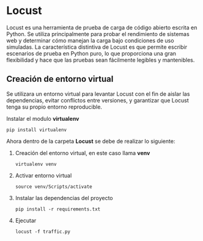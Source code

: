 # Locust

Locust es una herramienta de prueba de carga de código abierto escrita en Python. Se utiliza principalmente para probar el rendimiento de sistemas web y determinar cómo manejan la carga bajo condiciones de uso simuladas. La característica distintiva de Locust es que permite escribir escenarios de prueba en Python puro, lo que proporciona una gran flexibilidad y hace que las pruebas sean fácilmente legibles y mantenibles.

## Creación de entorno virtual

Se utilizara un entorno virtual para levantar Locust con el fin de aislar las dependencias, evitar conflictos entre versiones, y garantizar que Locust tenga su propio entorno reproducible.

Instalar el modulo **virtualenv**

```console
pip install virtualenv
```

Ahora dentro de la carpeta **Locust** se debe de realizar lo siguiente:

1. Creación del entorno virtual, en este caso llama **venv**

    ```console
    virtualenv venv
    ```

2. Activar entorno virtual

    ```console
    source venv/Scripts/activate
    ```

3. Instalar las dependencias del proyecto

    ```console
    pip install -r requirements.txt
    ```

4. Ejecutar

    ```console
    locust -f traffic.py
    ```